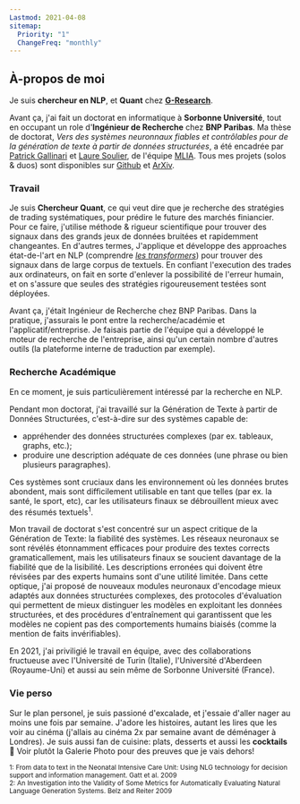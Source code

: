 ```yaml
---
Lastmod: 2021-04-08
sitemap:
  Priority: "1"
  ChangeFreq: "monthly"
---
```


## À-propos de moi

Je suis **chercheur en NLP**, et **Quant** chez [**G-Research**](https://www.gresearch.co.uk/about/).

Avant ça, j'ai fait un doctorat en informatique à **Sorbonne Université**, tout en occupant un role d'**Ingénieur de Recherche** chez **BNP Paribas**. Ma thèse de doctorat, _Vers des systèmes neuronnaux fiables et contrôlables pour de la génération de texte à partir de données structurées_, a été encadrée par [Patrick Gallinari][1] et [Laure Soulier][2], de l'équipe [MLIA][3]. Tous mes projets (solos \& duos) sont disponibles sur [Github][4] et [ArXiv][5].

### Travail

Je suis **Chercheur Quant**, ce qui veut dire que je recherche des stratégies de trading systématiques, pour prédire le future des marchés finiancier. Pour ce faire, j'utilise méthode & rigueur scientifique pour trouver des signaux dans des grands jeux de données bruitées et rapidemment changeantes. En d'autres termes, J'applique et développe des approaches état-de-l'art en NLP (comprendre [_les transformers_](<https://en.wikipedia.org/wiki/Transformer_(machine_learning_model)>)) pour trouver des signaux dans de large corpus de textuels. En confiant l'execution des trades aux ordinateurs, on fait en sorte d'enlever la possibilité de l'erreur humain, et on s'assure que seules des stratégies rigoureusement testées sont déployées.

Avant ça, j'était Ingénieur de Recherche chez BNP Paribas. Dans la pratique, j'assurais le pont entre la recherche/académie et l'applicatif/entreprise. Je faisais partie de l'équipe qui a développé le moteur de recherche de l'entreprise, ainsi qu'un certain nombre d'autres outils (la plateforme interne de traduction par exemple).

### Recherche Académique

En ce moment, je suis particulièrement intéressé par la recherche en NLP.

Pendant mon doctorat, j'ai travaillé sur la Génération de Texte à partir de Données Structurées, c'est-à-dire sur des systèmes capable de:

- appréhender des données structurées complexes (par ex. tableaux, graphs, etc.);
- produire une description adéquate de ces données (une phrase ou bien plusieurs paragraphes).

Ces systèmes sont cruciaux dans les environnement où les données brutes abondent, mais sont difficilement utilisable en tant que telles (par ex. la santé, le sport, etc), car les utilisateurs finaux se débrouillent mieux avec des résumés textuels<sup>1</sup>.

Mon travail de doctorat s'est concentré sur un aspect critique de la Génération de Texte: la fiabilité des systèmes. Les réseaux neuronaux se sont révélés étonnamment efficaces pour produire des textes corrects gramaticallement, mais les utilisateurs finaux se soucient davantage de la fiabilité que de la lisibilité. Les descriptions erronées qui doivent être révisées par des experts humains sont d'une utilité limitée. Dans cette optique, j'ai proposé de nouveaux modules neuronaux d'encodage mieux adaptés aux données structurées complexes, des protocoles d'évaluation qui permettent de mieux distinguer les modèles en exploitant les données structurées, et des procédures d'entraînement qui garantissent que les modèles ne copient pas des comportements humains biaisés (comme la mention de faits invérifiables).

En 2021, j'ai priviligié le travail en équipe, avec des collaborations fructueuse avec l'Université de Turin (Italie), l'Université d'Aberdeen (Royaume-Uni) et aussi au sein même de Sorbonne Université (France).

### Vie perso

Sur le plan personel, je suis passioné d'excalade, et j'essaie d'aller nager au moins une fois par semaine. J'adore les histoires, autant les lires que les voir au cinéma (j'allais au cinéma 2x par semaine avant de déménager à Londres). Je suis aussi fan de cuisine: plats, desserts et aussi les **cocktails** :tropical_drink: Voir plutôt la Galerie Photo pour des preuves que je vais dehors!

<sub>1: From data to text in the Neonatal Intensive Care Unit: Using NLG technology for decision support and information management. Gatt et al. 2009</sub>  
<sub>2: An Investigation into the Validity of Some Metrics for Automatically Evaluating Natural Language Generation Systems. Belz and Reiter 2009</sub>

[1]: http://www-connex.lip6.fr/~gallinar/gallinari/pmwiki.php
[2]: https://mlia.lip6.fr/soulier/
[3]: https://mlia.lip6.fr/
[4]: https://github.com/KaijuML
[5]: https://arxiv.org/search/cs?searchtype=author&query=Rebuffel%2C+C
